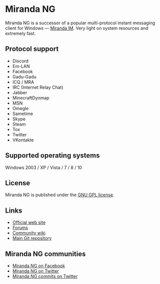 # Miranda NG #

Miranda NG is a successor of a popular multi-protocol instant messaging client
for Windows — [Miranda IM][1]. Very light on system resources and extremely
fast.

## Protocol support ##

- Discord
- Em-LAN
- Facebook
- Gadu-Gadu
- ICQ / MRA
- IRC (Internet Relay Chat)
- Jabber
- MinecraftDynmap
- MSN
- Omegle
- Sametime
- Skype
- Steam
- Tox
- Twitter
- VKontakte

## Supported operating systems ##

Windows 2003 / XP / Vista / 7 / 8 / 10


## License ##

Miranda NG is published under the [GNU GPL license][2].


## Links ##

- [Official web site](https://miranda-ng.org/)
- [Forums](https://forum.miranda-ng.org/)
- [Community wiki](https://wiki.miranda-ng.org/)
- [Main Git repository](https://github.com/miranda-ng/miranda-ng)


## Miranda NG communities ##

- [Miranda NG on Facebook](https://www.facebook.com/miranda.newgen)
- [Miranda NG on Twitter](https://twitter.com/MirandaNewgen)
- [Miranda NG commits on Twitter](https://twitter.com/MirandaNGcommit)

[1]: https://sourceforge.net/projects/miranda/
[2]: https://www.gnu.org/licenses/gpl-2.0.html
